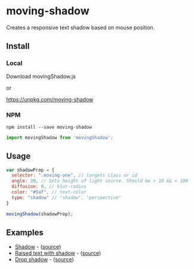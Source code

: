 # moving-shadow
Creates a responsive text shadow based on mouse position.

## Install

### Local
Download movingShadow.js

or

https://unpkg.com/moving-shadow

### NPM
`npm install --save moving-shadow`  

``` javascript
import movingShadow from 'movingShadow';
```

## Usage

```javascript
var shadowProp = {
  selector: ".moving-one", // targets class or id
  angle: 20, // Sets height of light source. Should be > 10 && < 100
  diffusion: 0, // blur-radius
  color: "#5af", // text-color
  type: "shadow" // "shadow", "perspective"
}

movingShadow(shadowProp);
```

## Examples
* [Shadow](https://mister-blanket.github.io/moving-shadow/examples/shadow) - ([source](https://github.com/mister-blanket/moving-shadow/blob/master/examples/shadow.html))
* [Raised text with shadow](https://mister-blanket.github.io/moving-shadow/examples/shadow-raised) - ([source](https://github.com/mister-blanket/moving-shadow/blob/master/examples/shadow-raised.html))
* [Drop shadow](https://mister-blanket.github.io/moving-shadow/examples/drop-shadow) - ([source](https://github.com/mister-blanket/moving-shadow/blob/master/examples/drop-shadow.html))

